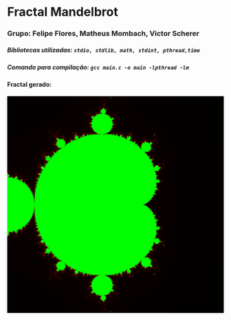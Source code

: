# Fractal Mandelbrot
### Grupo: Felipe Flores, Matheus Mombach, Victor Scherer
##### Bibliotecas utilizadas: ```stdio, stdlib, math, stdint, pthread,time```

##### Comando para compilação: ```gcc main.c -o main -lpthread -lm```

#### Fractal gerado:
![](https://github.com/mombachm/mandelbrot-fractal/blob/main/output.jpg?raw=true)



